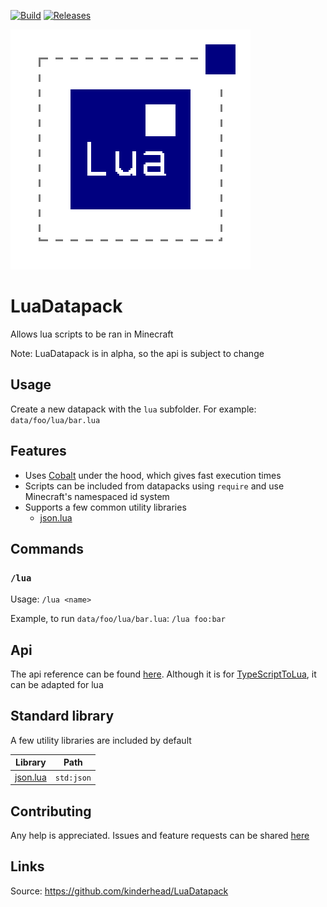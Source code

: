 [![Build](https://img.shields.io/github/workflow/status/kinderhead/LuaDatapack/build)](https://github.com/kinderhead/LuaDatapack/actions)
[![Releases](https://img.shields.io/github/v/release/kinderhead/LuaDatapack?include_prereleases&sort=semver)](https://github.com/kinderhead/LuaDatapack/releases)

![Logo](logo.png)

# LuaDatapack

Allows lua scripts to be ran in Minecraft

Note: LuaDatapack is in alpha, so the api is subject to change

## Usage

Create a new datapack with the `lua` subfolder. For example: `data/foo/lua/bar.lua`

## Features

* Uses [Cobalt](https://github.com/SquidDev/Cobalt) under the hood, which gives fast execution times
* Scripts can be included from datapacks using `require` and use Minecraft's namespaced id system
* Supports a few common utility libraries
    * [json.lua](https://github.com/rxi/json.lua)

## Commands

### `/lua`

Usage: `/lua <name>`

Example, to run `data/foo/lua/bar.lua`: `/lua foo:bar`

## Api

The api reference can be found [here](https://kinderhead.github.io/LuaDatapack/). Although it is for [TypeScriptToLua](https://typescripttolua.github.io/), it can be adapted for lua

## Standard library

A few utility libraries are included by default

|Library|Path|
|---|---|
|[json.lua](https://github.com/rxi/json.lua)|`std:json`|

## Contributing

Any help is appreciated. Issues and feature requests can be shared [here](https://github.com/kinderhead/LuaDatapack/issues)

## Links

Source: https://github.com/kinderhead/LuaDatapack